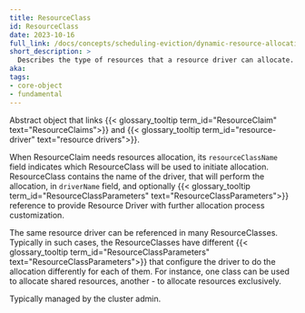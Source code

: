 ```yaml
---
title: ResourceClass
id: ResourceClass
date: 2023-10-16
full_link: /docs/concepts/scheduling-eviction/dynamic-resource-allocation/
short_description: >
  Describes the type of resources that a resource driver can allocate.
aka:
tags:
- core-object
- fundamental
---
```

 Abstract object that links {{< glossary_tooltip term_id="ResourceClaim" text="ResourceClaims">}}
and {{< glossary_tooltip term_id="resource-driver" text="resource drivers">}}.

<!--more-->

When ResourceClaim needs resources allocation, its `resourceClassName` field indicates which
ResourceClass will be used to initiate allocation. ResourceClass contains the name of the driver,
that will perform the allocation, in `driverName` field, and optionally
{{< glossary_tooltip term_id="ResourceClassParameters" text="ResourceClassParameters">}}
reference to provide Resource Driver with further allocation process customization.

The same resource driver can be referenced in many ResourceClasses. Typically in such cases, the ResourceClasses
have different {{< glossary_tooltip term_id="ResourceClassParameters" text="ResourceClassParameters">}}
that configure the driver to do the allocation differently for each of them. For instance, one class can be
used to allocate shared resources, another - to allocate resources exclusively.

Typically managed by the cluster admin.
